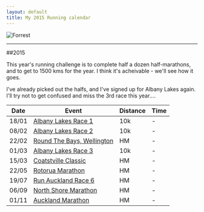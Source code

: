 ```yaml
---
layout: default
title: My 2015 Running calendar
---
```


![Forrest](http://www.moviequotesandmore.com/image-files/forrest-gump-quotes-23.jpg)

---

##2015

This year's running challenge is to complete half a dozen half-marathons, and to get to 1500 kms for the year. I think it's acheivable - we'll see how it goes.

I've already picked out the halfs, and I've signed up for Albany Lakes again. I'll try not to get confused and miss the 3rd race this year....



| Date | Event | Distance | Time |
| ---- | ----- | ---- | ------ |
| 18/01 | [Albany Lakes Race 1](http://albanylakes.co.nz/) | 10k | - |
| 08/02 | [Albany Lakes Race 2](http://albanylakes.co.nz/) | 10k | - |
| 22/02 | [Round The Bays, Wellington](http://wellingtonroundthebays.co.nz/) | HM | - |
| 01/03 | [Albany Lakes Race 3](http://albanylakes.co.nz/) | 10k | - |
| 15/03 | [Coatstville Classic](http://coatesvilleclassic.co.nz/) | HM | - |
| 22/05 | [Rotorua Marathon](http://www.rotoruamarathon.co.nz/) | HM | - |
| 19/07 | [Run Auckland Race 6](http://www.runauckland.co.nz/) | HM | - |
| 06/09 | [North Shore Marathon](http://www.northshoremarathon.co.nz/) | HM | - |
| 01/11 | [Auckland Marathon](http://www.aucklandmarathon.co.nz/) | HM | - |

